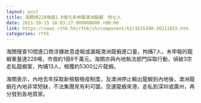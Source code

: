 ```yaml
---
layout: post
title: 海關檢228噸值1.8億元未申報澳洲龍蝦　拘七人　
date: 2021-10-15 18:03:27.000000000 +08:00
link: https://news.rthk.hk/rthk/ch/component/k2/1615398-20211015.htm
categories: rthk
---
```


海關搜查10間進口商涉嫌故意虛報或漏報澳洲龍蝦進口量，拘捕7人，未申報的龍蝦重量達228噸，市值約1億8千萬元。海關亦與內地執法部門採取行動，偵破3宗走私龍蝦案，拘捕13人，檢獲約5300公斤龍蝦。

海關表示，內地去年採取新檢驗檢疫制度，及澳洲停止輸出龍蝦到內地後，澳洲龍蝦在內地非常短缺，不法集團見有利可圖，空運龍蝦來港，走私到深圳或廣州，再分發到各地買家。
